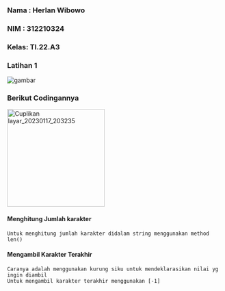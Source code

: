 ### Nama : Herlan Wibowo
### NIM  : 312210324
### Kelas: TI.22.A3

### Latihan 1
![gambar](https://user-images.githubusercontent.com/106060694/212913692-954c230b-f075-4803-8529-b56039233127.png)

### Berikut Codingannya
<img width="228" alt="Cuplikan layar_20230117_203235" src="https://user-images.githubusercontent.com/106060694/212914755-11ce623c-a451-442a-8244-6ca305faba49.png">

#### Menghitung Jumlah karakter
    Untuk menghitung jumlah karakter didalam string menggunakan method len()
#### Mengambil Karakter Terakhir
    Caranya adalah menggunakan kurung siku untuk mendeklarasikan nilai yg ingin diambil
    Untuk mengambil karakter terakhir menggunakan [-1]
